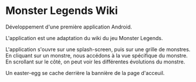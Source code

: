 # Monster Legends Wiki

Développement d'une première application Android.

L'application est une adaptation du wiki du jeu Monster Legends.

L'application s'ouvre sur une splash-screen, puis sur une grille de monstres.
En cliquant sur un monstre, nous accédons à la vue spécifique du monstre.
En scrollant sur le côté, on peut voir les différentes évolutions du monstre.

Un easter-egg se cache derrière la bannière de la page d'acceuil.
